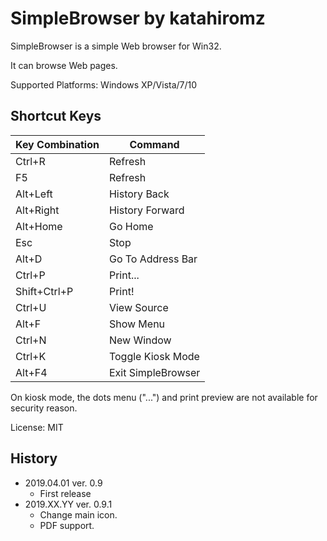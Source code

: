 # SimpleBrowser by katahiromz

SimpleBrowser is a simple Web browser for Win32.

It can browse Web pages.

Supported Platforms: Windows XP/Vista/7/10

## Shortcut Keys

| Key Combination | Command            |
|-----------------|--------------------|
| Ctrl+R          | Refresh            |
| F5              | Refresh            |
| Alt+Left        | History Back       |
| Alt+Right       | History Forward    |
| Alt+Home        | Go Home            |
| Esc             | Stop               |
| Alt+D           | Go To Address Bar  |
| Ctrl+P          | Print...           |
| Shift+Ctrl+P    | Print!             |
| Ctrl+U          | View Source        |
| Alt+F           | Show Menu          |
| Ctrl+N          | New Window         |
| Ctrl+K          | Toggle Kiosk Mode  |
| Alt+F4          | Exit SimpleBrowser |


On kiosk mode, the dots menu ("...") and print preview are
not available for security reason.

License: MIT

## History

- 2019.04.01 ver. 0.9
    - First release
- 2019.XX.YY ver. 0.9.1
    - Change main icon.
    - PDF support.
